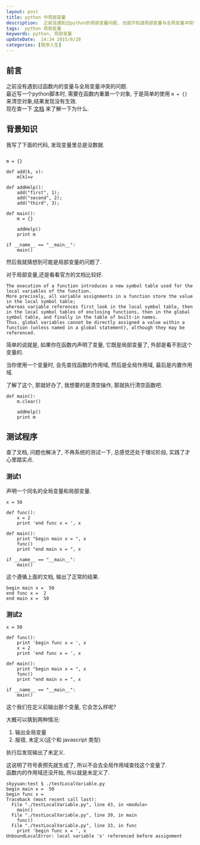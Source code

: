 ```yaml
---  
layout: post  
title: python 中局部变量
description:  之前没遇到过python的局部变量问题, 也就不知道局部变量与全局变量冲突时会怎么样, 现在简单了解了一下.
tags:  python 局部变量
keywords: python, 局部变量
updateDate:  14:34 2015/8/20
categories: [程序人生]
---  
```


## 前言

之前没有遇到过函数内的变量与全局变量冲突的问题.  
最近写一个python脚本时, 需要在函数内重置一个对象, 于是简单的使用 `m = {}` 来清空对象,结果发现没有生效.  
现在查一下 [文档](https://docs.python.org/2/tutorial/controlflow.html#defining-functions) 来了解一下为什么.  

## 背景知识

我写了下面的代码, 发现变量里总是没数据.  

```

m = {}

def add(k, v):
    m[k]=v

def addHelp():
    add("first", 1);
    add("second", 2);
    add("third", 3);

def main():
    m = {}
    
    addHelp()
    print m
    
if __name__ == "__main__": 
    main()
```

然后我就猜想到可能是局部变量的问题了.  

对于局部变量,还是看看官方的文档比较好.

```
The execution of a function introduces a new symbol table used for the local variables of the function. 
More precisely, all variable assignments in a function store the value in the local symbol table; 
whereas variable references first look in the local symbol table, then in the local symbol tables of enclosing functions, then in the global symbol table, and finally in the table of built-in names. 
Thus, global variables cannot be directly assigned a value within a function (unless named in a global statement), although they may be referenced.
```

简单的说就是, 如果你在函数内声明了变量, 它既是局部变量了, 外部是看不到这个变量的.

当你使用一个变量时, 会先查找函数的作用域, 然后是全局作用域, 最后是内置作用域.  

了解了这个, 那就好办了, 我想要的是清空操作, 那就执行清空函数吧.  

```
def main():
    m.clear()
    
    addHelp()
    print m
```

## 测试程序

查了文档, 问题也解决了, 不再系统的测试一下, 总感觉还处于理论阶段, 实践了才心里踏实点.  


### 测试1

声明一个同名的全局变量和局部变量.  

```
x = 50

def func():
    x = 2
    print 'end func x = ', x

def main():
    print "begin main x = ", x
    func()
    print "end main x = ", x
    
if __name__ == "__main__": 
    main()
```

这个遵循上面的文档, 输出了正常的结果.  

```
begin main x =  50
end func x =  2
end main x =  50
```

### 测试2


```
x = 50

def func():
    print 'begin func x = ', x
    x = 2
    print 'end func x = ', x

def main():
    print "begin main x = ", x
    func()
    print "end main x = ", x
    
if __name__ == "__main__": 
    main()
```

这个我们在定义前输出那个变量, 它会怎么样呢?  

大概可以猜到两种情况: 

1. 输出全局变量
2. 报错, 未定义(这个和 javascript 类型)


执行后发现输出了未定义.  

这说明了符号表预先就生成了, 所以不会去全局作用域查找这个变量了.  
函数内的作用域还没开始, 所以就是未定义了.  

```
skyyuan:test $ ./testLocalVariable.py 
begin main x =  50
begin func x = 
Traceback (most recent call last):
  File "./testLocalVariable.py", line 43, in <module>
    main()
  File "./testLocalVariable.py", line 39, in main
    func()
  File "./testLocalVariable.py", line 33, in func
    print 'begin func x = ', x
UnboundLocalError: local variable 'x' referenced before assignment
```


